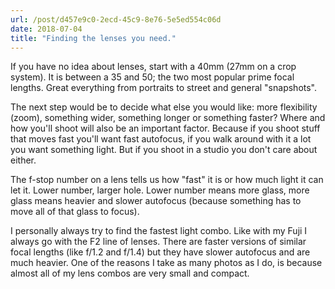```yaml
---
url: /post/d457e9c0-2ecd-45c9-8e76-5e5ed554c06d
date: 2018-07-04
title: "Finding the lenses you need."
---
```


If you have no idea about lenses, start with a 40mm (27mm on a crop system). It is between a 35 and 50; the two most popular prime focal lengths. Great everything from portraits to street and general "snapshots". 

The next step would be to decide what else you would like: more flexibility (zoom), something wider, something longer or something faster? Where and how you'll shoot will also be an important factor. Because if you shoot stuff that moves fast you'll want fast autofocus, if you walk around with it a lot you want something light. But if you shoot in a studio you don't care about either. 

The f-stop number on a lens tells us how "fast" it is or how much light it can let it. Lower number, larger hole. Lower number means more glass, more glass means heavier and slower autofocus (because something has to move all of that glass to focus). 

I personally always try to find the fastest light combo. Like with my Fuji I always go with the F2 line of lenses. There are faster versions of similar focal lengths (like f/1.2 and f/1.4) but they have slower autofocus and are much heavier. One of the reasons I take as many photos as I do, is because almost all of my lens combos are very small and compact. 